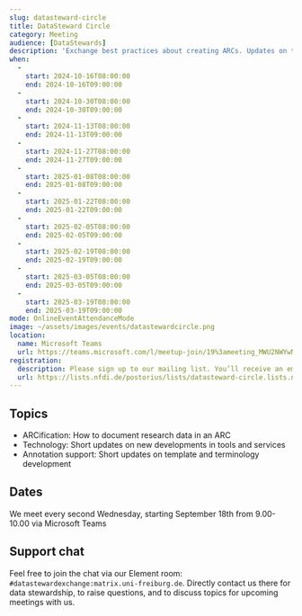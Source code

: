 ```yaml
---
slug: datasteward-circle
title: DataSteward Circle
category: Meeting
audience: [DataStewards]
description: 'Exchange best practices about creating ARCs. Updates on tools and services as well as annotation support, that will make your work as Data Stewards easier.'
when:
  -
    start: 2024-10-16T08:00:00
    end: 2024-10-16T09:00:00
  -
    start: 2024-10-30T08:00:00
    end: 2024-10-30T09:00:00
  -
    start: 2024-11-13T08:00:00
    end: 2024-11-13T09:00:00
  -
    start: 2024-11-27T08:00:00
    end: 2024-11-27T09:00:00
  -
    start: 2025-01-08T08:00:00
    end: 2025-01-08T09:00:00
  -
    start: 2025-01-22T08:00:00
    end: 2025-01-22T09:00:00
  -
    start: 2025-02-05T08:00:00
    end: 2025-02-05T09:00:00
  -
    start: 2025-02-19T08:00:00
    end: 2025-02-19T09:00:00
  -
    start: 2025-03-05T08:00:00
    end: 2025-03-05T09:00:00
  -
    start: 2025-03-19T08:00:00
    end: 2025-03-19T09:00:00
mode: OnlineEventAttendanceMode
image: ~/assets/images/events/datastewardcircle.png
location:
  name: Microsoft Teams
  url: https://teams.microsoft.com/l/meetup-join/19%3ameeting_MWU2NWYwNTYtYmY3OS00OWZkLThkM2YtNWQzMWJlODAwZWZl%40thread.v2/0?context=%7b%22Tid%22%3a%229071867c-98f0-4006-89aa-4e4fd55af39d%22%2c%22Oid%22%3a%221c9911a0-ac64-4f61-8904-9ec3eeb64f98%22%7d
registration: 
  description: Please sign up to our mailing list. You’ll receive an email with a short agenda shortly before each meeting.
  url: https://lists.nfdi.de/postorius/lists/datasteward-circle.lists.nfdi.de/
---
```


## Topics

- ARCification: How to document research data in an ARC
- Technology: Short updates on new developments in tools and services
- Annotation support: Short updates on template and terminology development

## Dates

We meet every second Wednesday, starting September 18th from 9.00-10.00 via Microsoft Teams

## Support chat

Feel free to join the chat via our Element room: `#datastewardexchange:matrix.uni-freiburg.de`. Directly contact us there for data stewardship, to raise questions, and to discuss topics for upcoming meetings with us.